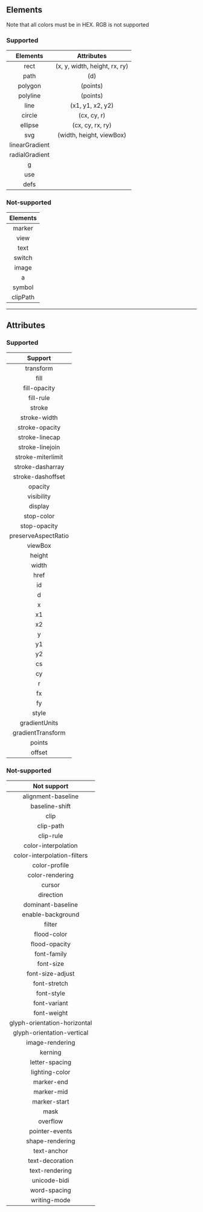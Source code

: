 ## Elements
Note that all colors must be in HEX. RGB is not supported
### Supported
| **Elements** | **Attributes** |
|:--------------:|:-----------------------------:|
| rect  | (x, y, width, height, rx, ry) |
| path | (d) |
| polygon | (points) |
| polyline | (points) |
| line  | (x1, y1, x2, y2) |
| circle | (cx, cy, r) |
| ellipse | (cx, cy, rx, ry) |
| svg  | (width, height, viewBox) |
| linearGradient |  |
| radialGradient |  |
| g |  |
| use |  |
| defs |  |

### Not-supported
| **Elements** |
|:------------:|
| marker |
| view |
| text |
| switch |
| image |
| a |
| symbol |
| clipPath |

__________________________________

## Attributes
### Supported
| **Support** |
|:-------------------:|
| transform |
| fill |
| fill-opacity |
| fill-rule |
| stroke |
| stroke-width |
| stroke-opacity |
| stroke-linecap |
| stroke-linejoin |
| stroke-miterlimit |
| stroke-dasharray |
| stroke-dashoffset |
| opacity |
| visibility |
| display |
| stop-color |
| stop-opacity |
| preserveAspectRatio |
| viewBox |
| height |
| width |
| href |
| id |
| d |
| x |
| x1 |
| x2 |
| y |
| y1 |
| y2 |
| cs |
| cy |
| r |
| fx |
| fy |
| style |
| gradientUnits |
| gradientTransform |
| points |
| offset |

### Not-supported
| **Not support** |
|:----------------------------:|
| alignment-baseline |
| baseline-shift |
| clip |
| clip-path |
| clip-rule |
| color-interpolation |
| color-interpolation-filters |
| color-profile |
| color-rendering |
| cursor |
| direction |
| dominant-baseline |
| enable-background |
| filter |
| flood-color |
| flood-opacity |
| font-family |
| font-size |
| font-size-adjust |
| font-stretch |
| font-style |
| font-variant |
| font-weight |
| glyph-orientation-horizontal |
| glyph-orientation-vertical |
| image-rendering |
| kerning |
| letter-spacing |
| lighting-color |
| marker-end |
| marker-mid |
| marker-start |
| mask |
| overflow |
| pointer-events |
| shape-rendering |
| text-anchor |
| text-decoration |
| text-rendering |
| unicode-bidi |
| word-spacing |
| writing-mode |
